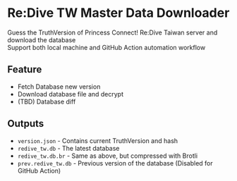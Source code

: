 # Re:Dive TW Master Data Downloader

Guess the TruthVersion of Princess Connect! Re:Dive Taiwan server and download the database  
Support both local machine and GitHub Action automation workflow

## Feature

* Fetch Database new version
* Download database file and decrypt
* (TBD) Database diff

## Outputs

* `version.json` - Contains current TruthVersion and hash
* `redive_tw.db` - The latest database
* `redive_tw.db.br` - Same as above, but compressed with Brotli
* `prev.redive_tw.db` - Previous version of the database (Disabled for GitHub Action)
